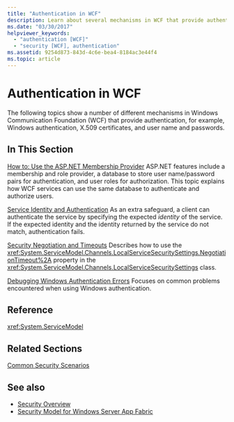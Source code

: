 ```yaml
---
title: "Authentication in WCF"
description: Learn about several mechanisms in WCF that provide authentication, such as Windows authentication, X.509 certificates, and user name and password.
ms.date: "03/30/2017"
helpviewer_keywords:
  - "authentication [WCF]"
  - "security [WCF], authentication"
ms.assetid: 9254d873-843d-4c6e-bea4-8184ac3e44f4
ms.topic: article
---
```

# Authentication in WCF

The following topics show a number of different mechanisms in Windows Communication Foundation (WCF) that provide authentication, for example, Windows authentication, X.509 certificates, and user name and passwords.

## In This Section

 [How to: Use the ASP.NET Membership Provider](how-to-use-the-aspnet-membership-provider.md)
 ASP.NET features include a membership and role provider, a database to store user name/password pairs for authentication, and user roles for authorization. This topic explains how WCF services can use the same database to authenticate and authorize users.

 [Service Identity and Authentication](service-identity-and-authentication.md)
 As an extra safeguard, a client can authenticate the service by specifying the expected *identity* of the service. If the expected identity and the identity returned by the service do not match, authentication fails.

 [Security Negotiation and Timeouts](security-negotiation-and-timeouts.md)
 Describes how to use the <xref:System.ServiceModel.Channels.LocalServiceSecuritySettings.NegotiationTimeout%2A> property in the <xref:System.ServiceModel.Channels.LocalServiceSecuritySettings> class.

 [Debugging Windows Authentication Errors](debugging-windows-authentication-errors.md)
 Focuses on common problems encountered when using Windows authentication.

## Reference

 <xref:System.ServiceModel>

## Related Sections

 [Common Security Scenarios](common-security-scenarios.md)

## See also

- [Security Overview](security-overview.md)
- [Security Model for Windows Server App Fabric](/previous-versions/appfabric/ee677202(v=azure.10))
